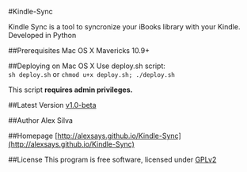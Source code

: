 #Kindle-Sync


Kindle Sync is a tool to syncronize your iBooks library with your Kindle. Developed in Python

##Prerequisites
Mac OS X Mavericks 10.9+

##Deploying on Mac OS X
Use deploy.sh script:  
`sh deploy.sh` or `chmod u+x deploy.sh; ./deploy.sh`  
  
This script **requires admin privileges.**

##Latest Version
[v1.0-beta](https://github.com/Alexsays/Kindle-Sync/releases/tag/v1.0-beta)

##Author
Alex Silva

##Homepage
[http://alexsays.github.io/Kindle-Sync](http://alexsays.github.io/Kindle-Sync)

##License
This program is free software, licensed under [GPLv2](http://www.gnu.org/licenses/old-licenses/gpl-2.0.html)
